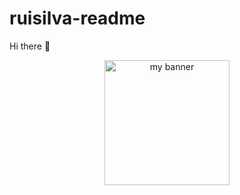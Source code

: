 # ruisilva-readme

Hi there 👋

<!-- add banner-->

<p align="center">
    <img width="200" src="/workspaces/ruisilva-readme/img/banner (1).png" alt="my banner">
</p>
